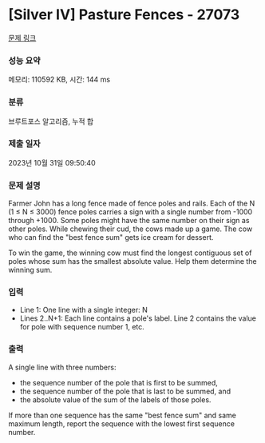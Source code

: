 # [Silver IV] Pasture Fences - 27073 

[문제 링크](https://www.acmicpc.net/problem/27073) 

### 성능 요약

메모리: 110592 KB, 시간: 144 ms

### 분류

브루트포스 알고리즘, 누적 합

### 제출 일자

2023년 10월 31일 09:50:40

### 문제 설명

<p>Farmer John has a long fence made of fence poles and rails.  Each of the N (1 ≤ N ≤ 3000) fence poles carries a sign with a single number from -1000 through +1000.  Some poles might have the same number on their sign as other poles. While chewing their cud, the cows made up a game.  The cow who can find the "best fence sum" gets ice cream for dessert.</p>

<p>To win the game, the winning cow must find the longest contiguous set of poles whose sum has the smallest absolute value.  Help them determine the winning sum.</p>

### 입력 

 <ul>
	<li>Line 1: One line with a single integer: N</li>
	<li>Lines 2..N+1: Each line contains a pole's label.  Line 2 contains the value for pole with sequence number 1, etc.</li>
</ul>

### 출력 

 <p>A single line with three numbers:</p>

<ul>
	<li>the sequence number of the pole that is first to be summed,</li>
	<li>the sequence number of the pole that is last to be summed, and</li>
	<li>the absolute value of the sum of the labels of those poles.</li>
</ul>

<p>If more than one  sequence has the same "best fence sum" and same maximum length, report the sequence with the lowest first sequence number.</p>

